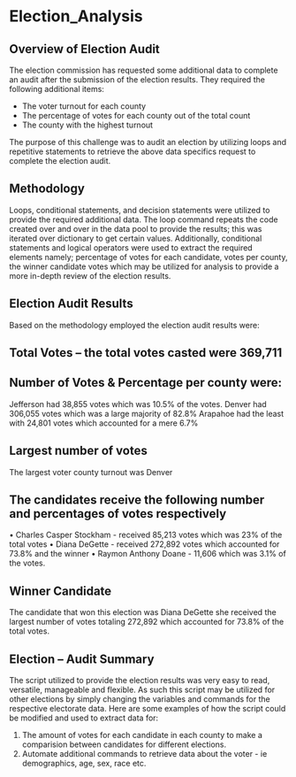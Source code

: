 # Election_Analysis

## Overview of Election Audit

The election commission has requested some additional data to complete an audit after the submission of the election results. They required the following additional items:
-	The voter turnout for each county 
-	The percentage of votes for each county out of the total count 
-	The county with the highest turnout 

The purpose of this challenge was to audit an election by utilizing loops and repetitive statements to retrieve the above data specifics request to complete the election audit.  

## Methodology
Loops, conditional statements, and decision statements were utilized to provide the required additional data. The loop command repeats the code created over and over in the data pool to provide the results; this was iterated over dictionary to get certain values. Additionally, conditional statements and logical operators were used to extract the required elements namely; percentage of votes for each candidate, votes per county, the winner candidate votes  which may be utilized for analysis to provide a more in-depth review of the election results.

## Election Audit Results
Based on the methodology employed the election audit results were:

## Total Votes – the total votes casted were 369,711

## Number of Votes & Percentage per county were:
Jefferson had 38,855 votes which was 10.5% of the votes. 
Denver had 306,055 votes which was a large majority of 82.8%
Arapahoe had the least with 24,801 votes which accounted for a mere 6.7% 
 
## Largest number of votes
The largest voter county turnout was Denver 

## The candidates receive the following number and percentages of votes respectively
•	Charles Casper Stockham - received 85,213 votes which was 23% of the total votes
•	Diana DeGette - received 272,892 votes which accounted for 73.8% and the winner
•	Raymon Anthony Doane - 11,606 which was 3.1% of the votes. 


## Winner Candidate 
The candidate that won this election was Diana DeGette she received the largest number of votes totaling 272,892 which accounted for 73.8% of the total votes. 


## Election – Audit Summary 

The script utilized to provide the election results was very easy to read, versatile, manageable and flexible. As such this script may be utilized for other elections by simply changing the variables and commands for the respective electorate data. Here are some examples of how the script could be modified and used to extract data for:
1. The amount of votes for each candidate in each county to make a comparision between candidates for different elections.
2. Automate additional commands to retrieve data about the voter - ie  demographics, age, sex, race etc. 
